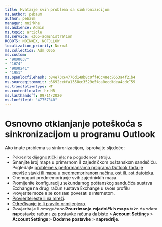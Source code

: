 ```yaml
---
title: Hvatanje svih problema sa sinkronizacijom
ms.author: pebaum
author: pebaum
manager: mnirkhe
ms.audience: Admin
ms.topic: article
ms.service: o365-administration
ROBOTS: NOINDEX, NOFOLLOW
localization_priority: Normal
ms.collection: Adm_O365
ms.custom:
- "9000037"
- "1674"
- "9000241"
- "1951"
ms.openlocfilehash: b84e73ce4776d148b8c0ff46c48ec7663a4f21b4
ms.sourcegitcommit: c6692ce0fa1358ec3529e59ca0ecdfdea4cdc759
ms.translationtype: MT
ms.contentlocale: hr-HR
ms.lasthandoff: 09/14/2020
ms.locfileid: "47757040"
---
```

# <a name="basic-outlook-sync-troubleshooting"></a>Osnovno otklanjanje poteškoća s sinkronizacijom u programu Outlook

Ako imate problema sa sinkronizacijom, isprobajte sljedeće:

- Pokrenite [dijagnostički alat](https://aka.ms/sara-outlooksendreceive) na pogođenom stroju.
- Smanjite broj mapa u primarnom ili zajedničkom poštanskom sandučiću. Pogledajte [probleme s performansama programa Outlook kada je previše stavki ili mapa u predmemoriranom načinu. ost ili. pst datoteka](https://support.microsoft.com/help/2768656/outlook-performance-issues-when-there-are-too-many-items-or-folders-in).
- Onemogući predmemoriranje svih zajedničkih mapa.
- Promijenite konfiguraciju sekundarnog poštanskog sandučića sustava Exchange na drugi račun sustava Exchange u svom profilu.
- Provjerite može li se korisnik povezati s internetom. 
- [Provjerite jeste li na mreži](https://support.office.com/article/2460e4a8-16c7-47fc-b204-b1549275aac9).
- [Određivanje je li pravilo primijenjeno](https://support.office.com/article/C24F5DEA-9465-4DF4-AD17-A50704D66C59).
- Provjerite je li omogućeno **Preuzimanje zajedničkih mapa** tako da odete **na**postavke računa za postavke računa da biste  >  **Account Settings**  >  **Account Settings**  >  **Dodatne postavke**  >  **naprednije**.
